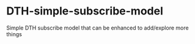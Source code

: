 # DTH-simple-subscribe-model
Simple DTH subscribe model that can be enhanced to add/explore more things
